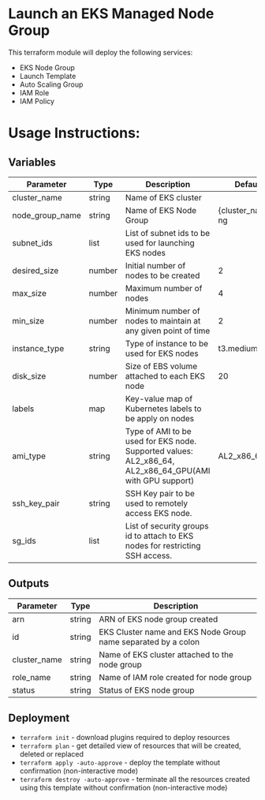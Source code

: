 # Launch an EKS Managed Node Group

This terraform module will deploy the following services:
- EKS Node Group
- Launch Template
- Auto Scaling Group
- IAM Role
- IAM Policy

# Usage Instructions:
## Variables
| Parameter            | Type    | Description                                                                                              | Default    | Required |
|----------------------|---------|----------------------------------------------------------------------------------------------------------|------------|----------|
| cluster_name     | string  | Name of EKS cluster                                                                                      |            | Y        |
| node_group_name     | string  | Name of EKS Node Group                                                                                      | {cluster_name}-ng           | N        |
| subnet_ids           | list    | List of subnet ids to be used for launching EKS nodes                                                    |            | Y        |
| desired_size         | number  | Initial number of nodes to be created                                                                    | 2          | N        |
| max_size             | number  | Maximum number of nodes                                                                                  | 4          | N        |
| min_size             | number  | Minimum number of nodes to maintain at any given point of time                                           | 2          | N        |
| instance_type        | string  | Type of instance to be used for EKS nodes                                                                | t3.medium  | N        |
| disk_size            | number  | Size of EBS volume attached to each EKS node                                                             | 20         | N        |
| labels            | map  | Key-value map of Kubernetes labels to be apply on nodes                                                             |          | N        |
| ami_type             | string  | Type of AMI to be used for EKS node. Supported values: AL2_x86_64, AL2_x86_64_GPU(AMI with GPU support)  | AL2_x86_64 | N        |
| ssh_key_pair         | string  | SSH Key pair to be used to remotely access EKS node. |            | N        |
| sg_ids               | list    | List of security groups id to attach to EKS nodes for restricting SSH access.                 |            | N        |

## Outputs
| Parameter           | Type   | Description               |
|---------------------|--------|---------------------------|
| arn           | string | ARN of EKS node group created            |
| id | string | EKS Cluster name and EKS Node Group name separated by a colon       |
| cluster_name           | string | Name of EKS cluster attached to the node group            |
| role_name           | string | Name of IAM role created for node group            |
| status           | string | Status of EKS node group            |

## Deployment
- `terraform init` - download plugins required to deploy resources
- `terraform plan` - get detailed view of resources that will be created, deleted or replaced
- `terraform apply -auto-approve` - deploy the template without confirmation (non-interactive mode)
- `terraform destroy -auto-approve` - terminate all the resources created using this template without confirmation (non-interactive mode)
